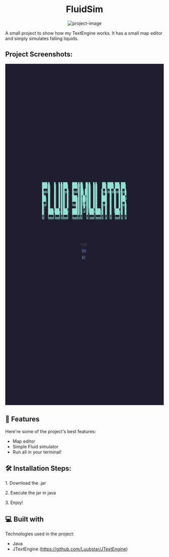 <h1 align="center" id="title">FluidSim</h1>

<p align="center"><img src="https://socialify.git.ci/Luubstar/FluidSim/image?language=1&amp;name=1&amp;owner=1&amp;pattern=Diagonal%20Stripes&amp;theme=Dark" alt="project-image"></p>

<p id="description">A small project to show how my TextEngine works. It has a small map editor and simply simulates falling liquids.</p>

<h2>Project Screenshots:</h2>

<img src="https://github.com/Luubstar/FluidSim/blob/main/imgs/Main.png" alt="project-screenshot" width="1920" height="1080/">

  
  
<h2>🧐 Features</h2>

Here're some of the project's best features:

*   Map editor
*   Simple Fluid simulator
*   Run all in your terminal!

<h2>🛠️ Installation Steps:</h2>

<p>1. Download the .jar</p>

<p>2. Execute the jar in java</p>

<p>3. Enjoy!</p>

  
  
<h2>💻 Built with</h2>

Technologies used in the project:

*   Java
*   JTextEngine (https://github.com/Luubstar/JTextEngine)
